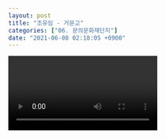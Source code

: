 ```yaml
---
layout: post
title: "조유임 - 거문고"
categories: ["06. 문의문화재단지"]
date: "2021-06-08 02:18:05 +0900"
---
```

<video class="post-video" controls>

    <source src='{{ "assets/videos/06. 문의문화재단지/01.mp4" | relative_url }}'
            type="video/mp4">

    Sorry, your browser doesn't support embedded videos.
</video>
